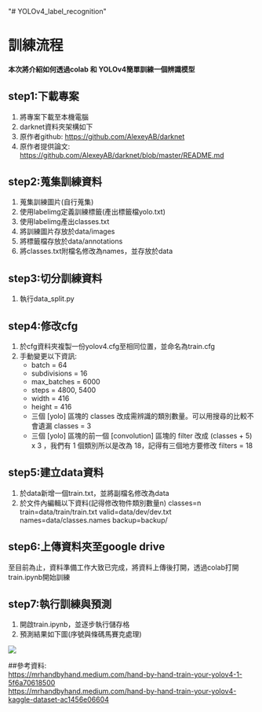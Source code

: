 "# YOLOv4_label_recognition" 

# 訓練流程
#### 本次將介紹如何透過colab 和 YOLOv4簡單訓練一個辨識模型

step1:下載專案
---
1. 將專案下載至本機電腦
2. darknet資料夾架構如下
3. 原作者github:  https://github.com/AlexeyAB/darknet
4. 原作者提供論文:  https://github.com/AlexeyAB/darknet/blob/master/README.md  

step2:蒐集訓練資料
---
1. 蒐集訓練圖片(自行蒐集)
2. 使用labelimg定義訓練標籤(產出標籤檔yolo.txt)
3. 使用labelimg產出classes.txt
4. 將訓練圖片存放於data/images
5. 將標籤檔存放於data/annotations
6. 將classes.txt附檔名修改為names，並存放於data

step3:切分訓練資料
---
1. 執行data_split.py

step4:修改cfg
---
1. 於cfg資料夾複製一份yolov4.cfg至相同位置，並命名為train.cfg
2. 手動變更以下資訊:
    * batch = 64
    * subdivisions = 16
    * max_batches = 6000
    * steps = 4800, 5400
    * width = 416
    * height = 416
    * 三個 [yolo] 區塊的 classes 改成需辨識的類別數量。可以用搜尋的比較不會遺漏 classes = 3
    * 三個 [yolo] 區塊的前一個 [convolution] 區塊的 filter 改成 (classes + 5) x 3 ，我們有 1 個類別所以是改為 18，記得有三個地方要修改 filters = 18


step5:建立data資料
---
1. 於data新增一個train.txt，並將副檔名修改為data
2. 於文件內編輯以下資料(記得修改物件類別數量n)
    classes=n 
    train=data/train/train.txt
    valid=data/dev/dev.txt
    names=data/classes.names
    backup=backup/
    
step6:上傳資料夾至google drive
---
至目前為止，資料準備工作大致已完成，將資料上傳後打開，透過colab打開train.ipynb開始訓練

step7:執行訓練與預測
---
1. 開啟train.ipynb，並逐步執行儲存格
2. 預測結果如下圖(序號與條碼馬賽克處理)


![](https://i.imgur.com/6XktWof.png)


##參考資料:  
https://mrhandbyhand.medium.com/hand-by-hand-train-your-yolov4-1-5f6a70618500  
https://mrhandbyhand.medium.com/hand-by-hand-train-your-yolov4-kaggle-dataset-ac1456e06604  
  
  
  
